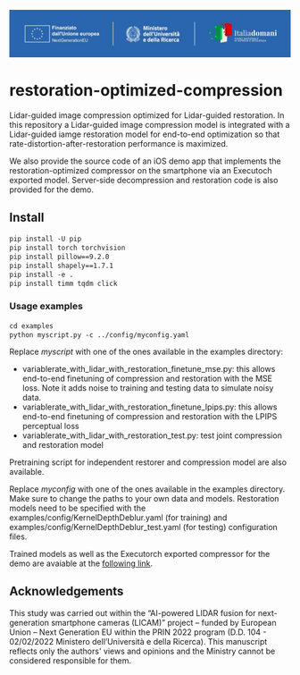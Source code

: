 ![](logo.jpeg)

# restoration-optimized-compression
Lidar-guided image compression optimized for Lidar-guided restoration. In this repository a Lidar-guided image compression model is integrated with a Lidar-guided iamge restoration model for end-to-end optimization so that rate-distortion-after-restoration performance is maximized. 

We also provide the source code of an iOS demo app that implements the restoration-optimized compressor on the smartphone via an Executoch exported model. Server-side decompression and restoration code is also provided for the demo.

## Install

```
pip install -U pip 
pip install torch torchvision
pip install pillow==9.2.0
pip install shapely==1.7.1 
pip install -e . 
pip install timm tqdm click
```

### Usage examples

```
cd examples
python myscript.py -c ../config/myconfig.yaml
```

Replace *myscript* with one of the ones available in the examples directory:

 - variablerate_with_lidar_with_restoration_finetune_mse.py: this allows end-to-end finetuning of compression and restoration with the MSE loss. Note it adds noise to training and testing data to simulate noisy data.
 - variablerate_with_lidar_with_restoration_finetune_lpips.py: this allows end-to-end finetuning of compression and restoration with the LPIPS perceptual loss
 - variablerate_with_lidar_with_restoration_test.py: test joint compression and restoration model

Pretraining script for independent restorer and compression model are also available.

Replace *myconfig* with one of the ones available in the examples directory. Make sure to change the paths to your own data and models. Restoration models need to be specified with the examples/config/KernelDepthDeblur.yaml (for training) and examples/config/KernelDepthDeblur_test.yaml (for testing) configuration files.

Trained models as well as the Executorch exported compressor for the demo are avaiable at the [following link](https://www.dropbox.com/scl/fo/ve2vk6ucr0tjrn1v2lvuf/ALzo9INzaGI6fWdSvu4f58g?rlkey=g98ljrltjg4tw1wa92zx8frsk&st=rnlxc9i4&dl=0).


## Acknowledgements
This study was carried out within the “AI-powered LIDAR fusion for next-generation smartphone cameras (LICAM)” project – funded by European Union – Next Generation EU within the PRIN 2022 program (D.D. 104 - 02/02/2022 Ministero dell’Università e della Ricerca). This manuscript reflects only the authors' views and opinions and the Ministry cannot be considered responsible for them.

